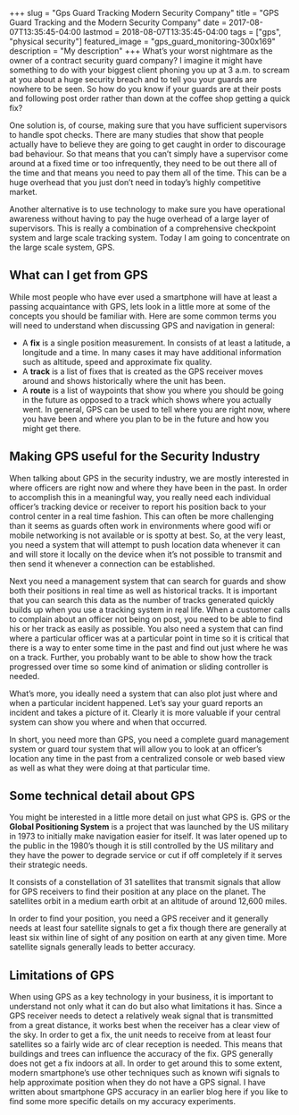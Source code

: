 +++
slug = "Gps Guard Tracking Modern Security Company"
title =  "GPS Guard Tracking and the Modern Security Company"
date = 2017-08-07T13:35:45-04:00
lastmod = 2018-08-07T13:35:45-04:00
tags = ["gps", "physical security"]
featured_image = "gps_guard_monitoring-300x169"
description = "My description"
+++
What’s your worst nightmare as the owner of a contract security guard company?  I imagine it might have something to do with your biggest client phoning you up at 3 a.m. to scream at you about a huge security breach and to tell you your guards are nowhere to be seen.  So how do you know if your guards are at their posts and following post order rather than down at the coffee shop getting a quick fix?



One solution is, of course, making sure that you have sufficient supervisors to handle spot checks.  There are many studies that show that people actually have to believe they are going to get caught in order to discourage bad behaviour.   So that means that you can’t simply have a supervisor come around at a fixed time or too infrequently, they need to be out there all of the time and that means you need to pay them all of the time.  This can be a huge overhead that you just don’t need in today’s highly competitive market.



Another alternative is to use technology to make sure you have operational awareness without having to pay the huge overhead of a large layer of supervisors.  This is really a combination of a comprehensive checkpoint system and large scale tracking system.   Today I am going to concentrate on the large scale system, GPS.



## What can I get from GPS
While most people who have ever used a smartphone will have at least a passing acquaintance with GPS, lets look in a little more at some of the concepts you should be familiar with.  Here are some common terms you will need to understand when discussing GPS and navigation in general:  

* A **fix** is a single position measurement.  In consists of at least a latitude, a longitude and a time.  In many cases it may have additional information such as altitude, speed and approximate fix quality.
* A **track** is a list of fixes that is created as the GPS receiver moves around and shows historically where the unit has been.
* A **route** is a list of waypoints that show you where you should be going in the future as opposed to a track which shows where you actually went.
In general, GPS can be used to tell where you are right now, where you have been and where you plan to be in the future and how you might get there.



## Making GPS useful for the Security Industry
When talking about GPS in the security industry, we are mostly interested in where officers are right now and where they have been in the past.  In order to accomplish this in a meaningful way, you really need each individual officer’s tracking device or receiver to report his position back to your control center in a real time fashion.  This can often be more challenging than it seems as guards often work in environments where good wifi or mobile networking is not available or is spotty at best.  So, at the very least, you need a system that will attempt to push location data whenever it can and will store it locally on the device when it’s not possible to transmit and then send it whenever a connection can be established.



Next you need a management system that can search for guards and show both their positions in real time as well as historical tracks.  It is important that you can search this data as the number of tracks generated quickly builds up when you use a tracking system in real life.  When a customer calls to complain about an officer not being on post, you need to be able to find his or her track as easily as possible.   You also need a system that can find where a particular officer was at a particular point in time so it is critical that there is a way to enter some time in the past and find out just where he was on a track.  Further, you probably want to be able to show how the track progressed over time so some kind of animation or sliding controller is needed.



What’s more, you ideally need a system that can also plot just where and when a particular incident happened.  Let’s say your guard reports an incident and takes a picture of it.  Clearly it is more valuable if your central system can show you where and when that occurred.   



In short, you need more than GPS, you need a complete guard management system or guard tour system that will allow you to look at an officer’s location any time in the past from a centralized console or web based view as well as what they were doing at that particular time.

## Some technical detail about GPS
You might be interested in a little more detail on just what GPS is.  GPS or the **Global Positioning System** is a project that was launched by the US military in 1973 to initially make navigation easier for itself.  It was later opened up to the public in the 1980’s though it is still controlled by the US military and they have the power to degrade service or cut if off completely if it serves their strategic needs.  



It consists of a constellation of 31 satellites that transmit signals that allow for GPS receivers to find their position at any place on the planet.  The satellites orbit in a medium earth orbit at an altitude of around 12,600 miles.  



In order to find your position, you need a GPS receiver and it generally needs at least four satellite signals to get a fix though there are generally at least six within line of sight of any position on earth at any given time.  More satellite signals generally leads to better accuracy.



## Limitations of GPS
When using GPS as a key technology in your business, it is important to understand not only what it can do but also what limitations it has.  Since a GPS receiver needs to detect a relatively weak signal that is transmitted from a great distance, it works best when the receiver has a clear view of the sky.  In order to get a fix, the unit needs to receive from at least four satellites so a fairly wide arc of clear reception is needed.  This means that buildings and trees can influence the accuracy of the fix.  GPS generally does not get a fix indoors at all.  In order to get around this to some extent, modern smartphone’s use other techniques such as known wifi signals to help approximate position when they do not have a GPS signal.  I have written about smartphone GPS accuracy in an earlier blog here if you like to find some more specific details on my accuracy experiments.
